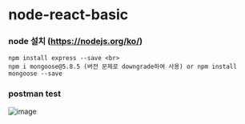 # node-react-basic
### node 설치 (https://nodejs.org/ko/)<br>
```
npm install express --save <br>
npm i mongoose@5.8.5 (버전 문제로 downgrade하여 사용) or npm install mongoose --save
```

### postman test
![image](https://user-images.githubusercontent.com/75987810/137070193-a24e8065-c025-4fd1-b601-396e496d54c1.png)